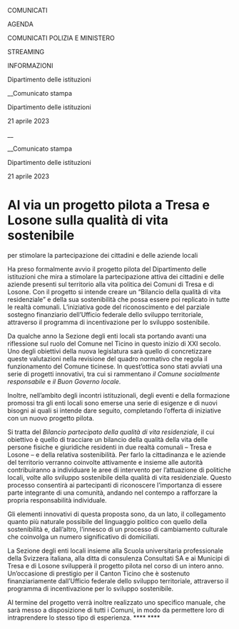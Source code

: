 COMUNICATI

AGENDA

COMUNICATI POLIZIA E MINISTERO

STREAMING

INFORMAZIONI

Dipartimento delle istituzioni  

__Comunicato stampa

Dipartimento delle istituzioni  

21 aprile 2023

__

__Comunicato stampa

Dipartimento delle istituzioni  

21 aprile 2023

# Al via un progetto pilota a Tresa e Losone sulla qualità di vita sostenibile
per stimolare la partecipazione dei cittadini e delle aziende locali

Ha preso formalmente avvio il progetto pilota del Dipartimento delle
istituzioni che mira a stimolare la partecipazione attiva dei cittadini e
delle aziende presenti sul territorio alla vita politica dei Comuni di Tresa e
di Losone. Con il progetto si intende creare un “Bilancio della qualità di
vita residenziale” e della sua sostenibilità che possa essere poi replicato in
tutte le realtà comunali. L’iniziativa gode del riconoscimento e del parziale
sostegno finanziario dell’Ufficio federale dello sviluppo territoriale,
attraverso il programma di incentivazione per lo sviluppo sostenibile.

  

Da qualche anno la Sezione degli enti locali sta portando avanti una
riflessione sul ruolo del Comune nel Ticino in questo inizio di XXI secolo.  
Uno degli obiettivi della nuova legislatura sarà quello di concretizzare
queste valutazioni nella revisione del quadro normativo che regola il
funzionamento del Comune ticinese. In quest’ottica sono stati avviati una
serie di progetti innovativi, tra cui si rammentano _il Comune socialmente
responsabile_ e _il Buon Governo locale._

Inoltre, nell’ambito degli incontri istituzionali, degli eventi e della
formazione promossi tra gli enti locali sono emerse una serie di esigenze e di
nuovi bisogni ai quali si intende dare seguito, completando l’offerta di
iniziative con un nuovo progetto pilota.

Si tratta del _Bilancio partecipato della qualità di vita residenziale,_ il
cui obiettivo è quello di tracciare un bilancio della qualità della vita delle
persone fisiche e giuridiche residenti in due realtà comunali – Tresa e Losone
– e della relativa sostenibilità. Per farlo la cittadinanza e le aziende del
territorio verranno coinvolte attivamente e insieme alle autorità
contribuiranno a individuare le aree di intervento per l’attuazione di
politiche locali, volte allo sviluppo sostenibile della qualità di vita
residenziale. Questo processo consentirà ai partecipanti di riconoscere
l’importanza di essere parte integrante di una comunità, andando nel contempo
a rafforzare la propria responsabilità individuale.

Gli elementi innovativi di questa proposta sono, da un lato, il collegamento
quanto più naturale possibile del linguaggio politico con quello della
sostenibilità e, dall’altro, l’innesco di un processo di cambiamento culturale
che coinvolga un numero significativo di domiciliati.

La Sezione degli enti locali insieme alla Scuola universitaria professionale
della Svizzera italiana, alla ditta di consulenza Consultati SA e ai Municipi
di Tresa e di Losone svilupperà il progetto pilota nel corso di un intero
anno. Un’occasione di prestigio per il Canton Ticino che è sostenuto
finanziariamente dall’Ufficio federale dello sviluppo territoriale, attraverso
il programma di incentivazione per lo sviluppo sostenibile.

Al termine del progetto verrà inoltre realizzato uno specifico manuale, che
sarà messo a disposizione di tutti i Comuni, in modo da permettere loro di
intraprendere lo stesso tipo di esperienza. **** ****

